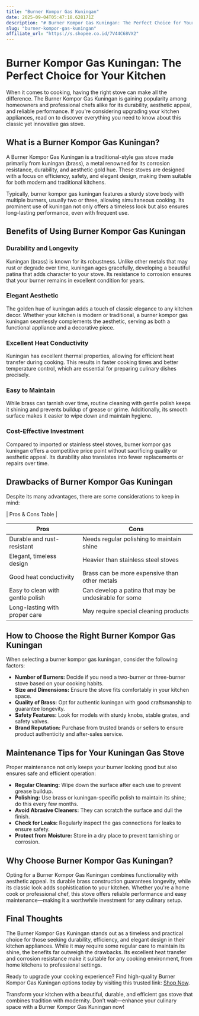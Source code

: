 ```yaml
---
title: "Burner Kompor Gas Kuningan"
date: 2025-09-04T05:47:18.628171Z
description: "# Burner Kompor Gas Kuningan: The Perfect Choice for Your Kitchen..."
slug: "burner-kompor-gas-kuningan"
affiliate_url: "https://s.shopee.co.id/7V44C68VX2"
---
```

# Burner Kompor Gas Kuningan: The Perfect Choice for Your Kitchen

When it comes to cooking, having the right stove can make all the difference. The Burner Kompor Gas Kuningan is gaining popularity among homeowners and professional chefs alike for its durability, aesthetic appeal, and reliable performance. If you're considering upgrading your kitchen appliances, read on to discover everything you need to know about this classic yet innovative gas stove.

## What is a Burner Kompor Gas Kuningan?

A Burner Kompor Gas Kuningan is a traditional-style gas stove made primarily from kuningan (brass), a metal renowned for its corrosion resistance, durability, and aesthetic gold hue. These stoves are designed with a focus on efficiency, safety, and elegant design, making them suitable for both modern and traditional kitchens.

Typically, burner kompor gas kuningan features a sturdy stove body with multiple burners, usually two or three, allowing simultaneous cooking. Its prominent use of kuningan not only offers a timeless look but also ensures long-lasting performance, even with frequent use.

## Benefits of Using Burner Kompor Gas Kuningan

### Durability and Longevity

Kuningan (brass) is known for its robustness. Unlike other metals that may rust or degrade over time, kuningan ages gracefully, developing a beautiful patina that adds character to your stove. Its resistance to corrosion ensures that your burner remains in excellent condition for years.

### Elegant Aesthetic

The golden hue of kuningan adds a touch of classic elegance to any kitchen decor. Whether your kitchen is modern or traditional, a burner kompor gas kuningan seamlessly complements the aesthetic, serving as both a functional appliance and a decorative piece.

### Excellent Heat Conductivity

Kuningan has excellent thermal properties, allowing for efficient heat transfer during cooking. This results in faster cooking times and better temperature control, which are essential for preparing culinary dishes precisely.

### Easy to Maintain

While brass can tarnish over time, routine cleaning with gentle polish keeps it shining and prevents buildup of grease or grime. Additionally, its smooth surface makes it easier to wipe down and maintain hygiene.

### Cost-Effective Investment

Compared to imported or stainless steel stoves, burner kompor gas kuningan offers a competitive price point without sacrificing quality or aesthetic appeal. Its durability also translates into fewer replacements or repairs over time.

## Drawbacks of Burner Kompor Gas Kuningan

Despite its many advantages, there are some considerations to keep in mind:

| Pros & Cons Table |

| Pros | Cons |
| --- | --- |
| Durable and rust-resistant | Needs regular polishing to maintain shine |
| Elegant, timeless design | Heavier than stainless steel stoves |
| Good heat conductivity | Brass can be more expensive than other metals |
| Easy to clean with gentle polish | Can develop a patina that may be undesirable for some |
| Long-lasting with proper care | May require special cleaning products |

## How to Choose the Right Burner Kompor Gas Kuningan

When selecting a burner kompor gas kuningan, consider the following factors:

- **Number of Burners:** Decide if you need a two-burner or three-burner stove based on your cooking habits.
- **Size and Dimensions:** Ensure the stove fits comfortably in your kitchen space.
- **Quality of Brass:** Opt for authentic kuningan with good craftsmanship to guarantee longevity.
- **Safety Features:** Look for models with sturdy knobs, stable grates, and safety valves.
- **Brand Reputation:** Purchase from trusted brands or sellers to ensure product authenticity and after-sales service.

## Maintenance Tips for Your Kuningan Gas Stove

Proper maintenance not only keeps your burner looking good but also ensures safe and efficient operation:

- **Regular Cleaning:** Wipe down the surface after each use to prevent grease buildup.
- **Polishing:** Use brass or kuningan-specific polish to maintain its shine; do this every few months.
- **Avoid Abrasive Cleaners:** They can scratch the surface and dull the finish.
- **Check for Leaks:** Regularly inspect the gas connections for leaks to ensure safety.
- **Protect from Moisture:** Store in a dry place to prevent tarnishing or corrosion.

## Why Choose Burner Kompor Gas Kuningan?

Opting for a Burner Kompor Gas Kuningan combines functionality with aesthetic appeal. Its durable brass construction guarantees longevity, while its classic look adds sophistication to your kitchen. Whether you're a home cook or professional chef, this stove offers reliable performance and easy maintenance—making it a worthwhile investment for any culinary setup.

## Final Thoughts

The Burner Kompor Gas Kuningan stands out as a timeless and practical choice for those seeking durability, efficiency, and elegant design in their kitchen appliances. While it may require some regular care to maintain its shine, the benefits far outweigh the drawbacks. Its excellent heat transfer and corrosion resistance make it suitable for any cooking environment, from home kitchens to professional settings.

Ready to upgrade your cooking experience? Find high-quality Burner Kompor Gas Kuningan options today by visiting this trusted link: [Shop Now](https://s.shopee.co.id/7V44C68VX2).

Transform your kitchen with a beautiful, durable, and efficient gas stove that combines tradition with modernity. Don’t wait—enhance your culinary space with a Burner Kompor Gas Kuningan now!